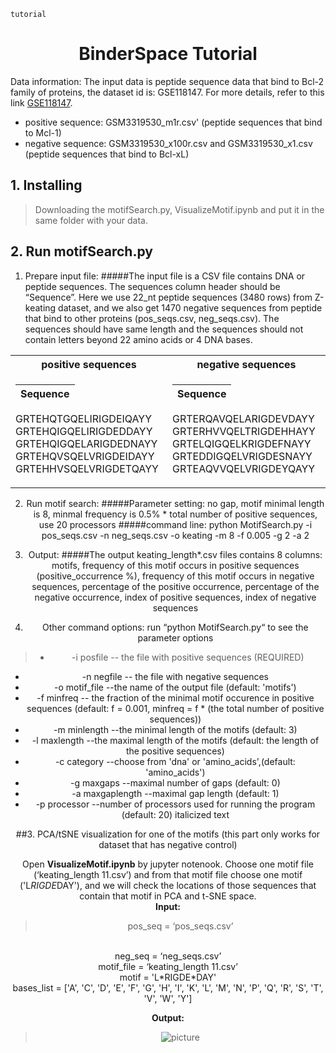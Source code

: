     tutorial


# <center> **BinderSpace Tutorial**

Data information:
The input data is peptide sequence data that bind to Bcl-2 family of proteins, the dataset id is: GSE118147. For more details, refer to this link [GSE118147](https://www.ncbi.nlm.nih.gov/geo/query/acc.cgi?acc=GSE118147).


 

*   positive sequence: GSM3319530_m1r.csv' (peptide sequences that bind to Mcl-1)
*    negative sequence: GSM3319530_x100r.csv and GSM3319530_x1.csv (peptide sequences that bind to Bcl-xL)



>




## 1. Installing

> Downloading the motifSearch.py, VisualizeMotif.ipynb and put it in the same folder with your
data.



## 2. Run motifSearch.py

1.   Prepare input file:
#####The input file is a CSV file contains DNA or peptide sequences. The sequences column header should be “Sequence”. Here we use 22_nt peptide sequences (3480 rows) from Z-keating dataset, and we also get 1470 negative sequences from peptide that bind to other proteins (pos_seqs.csv, neg_seqs.csv). The sequences should have same length and the sequences should not contain letters beyond 22 amino acids or 4 DNA bases.
<center>
<table>
<tr><th> positive sequences </th><th> negative sequences</th></tr>

<tr><td>

Sequence              |            
----------------------|       
GRTEHQTGQELIRIGDEIQAYY      
GRTEHQIGQELIRIGDEDDAYY
GRTEHQIGQELARIGDEDNAYY
GRTEHQVSQELVRIGDEIDAYY
GRTEHHVSQELVRIGDETQAYY

</td><td>

Sequence |
---------|
GRTERQAVQELARIGDEVDAYY
GRTERHVVQELTRIGDEHHAYY
GRTELQIGQELKRIGDEFNAYY
GRTEDDIGQELVRIGDESNAYY
GRTEAQVVQELVRIGDEYQAYY

</td></tr> </table>





















2.   Run motif search:
#####Parameter setting: no gap, motif minimal length is 8, minmal frequency is 0.5% * total number of positive sequences, use 20 processors 
#####command line:
python MotifSearch.py -i pos_seqs.csv -n neg_seqs.csv -o keating -m 8 -f 0.005 -g 2 -a 2 






3.   Output:
#####The output keating_length*.csv files contains 8 columns: motifs, frequency of this motif occurs in positive sequences (positive_occurrence %), frequency of this motif occurs in negative sequences, percentage of the positive occurrence, percentage of the negative occurrence, index of positive sequences, index of negative sequences


4.   Other command options: run “python MotifSearch.py“ to see the parameter options



> *  -i posfile -- the file with positive sequences (REQUIRED)
*   -n negfile -- the file with negative sequences
*  -o motif_file  --the name of the output file (default: 'motifs')
*   -f minfreq -- the fraction of the minimal motif occurence in positive sequences (default: f = 0.001,
minfreq = f * (the total number of positive sequences))
*   -m minlength  --the minimal length of the motifs (default: 3)
*   -l maxlength  --the maximal length of the motifs (default: the length of the positive sequences)
*   -c category --choose from 'dna' or 'amino_acids',(default: 'amino_acids')
*   -g maxgaps --maximal number of gaps (default: 0)
*  -a maxgaplength --maximal gap length (default: 1)
*   -p processor --number of processors used for running the program (default: 20) italicized text

##3. PCA/tSNE visualization for one of the motifs (this part only works for dataset that has negative control)

Open **VisualizeMotif.ipynb** by jupyter notenook. Choose one motif file (‘keating_length 11.csv’) and from that motif file choose one motif ('L*RIGDE*DAY'), and we will check the locations of those sequences that contain that motif in PCA and t-SNE space. 
<br>
**Input:**

> pos_seq = ‘pos_seqs.csv’
<br>
neg_seq = ‘neg_seqs.csv’
<br>
motif_file = ‘keating_length 11.csv’
<br>
motif = 'L*RIGDE*DAY'
<br>
bases_list = ['A', 'C', 'D', 'E', 'F', 'G', 'H', 'I', 'K', 'L', 'M', 'N', 'P', 'Q', 'R', 'S', 'T', 'V', 'W', 'Y']

**Output:**

> ![picture](https://drive.google.com/uc?id=1NTJWKAbM4UbWfiKNFomPj37a6Bv_ROZY)





```python

```
